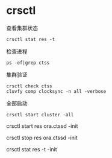 # crsctl

查看集群状态

```纯文本
crsctl stat res -t
```

检查进程

```纯文本
ps -ef|grep ctss
```

集群验证

```纯文本
crsctl check ctss
cluvfy comp clocksync -n all -verbose
```

全部启动

```纯文本
crsctl start cluster -all
```

crsctl start res ora.ctssd -init

crsctl stop res ora.ctssd -init

crsctl stat res -t -init
